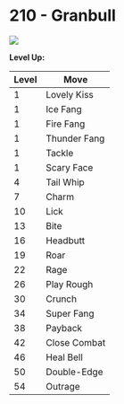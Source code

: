 # 210 - Granbull
![][210]

**Level Up:**

Level | Move
---   | ---
  1   | Lovely Kiss
  1   | Ice Fang
  1   | Fire Fang
  1   | Thunder Fang
  1   | Tackle
  1   | Scary Face
  4   | Tail Whip
  7   | Charm
 10   | Lick
 13   | Bite
 16   | Headbutt
 19   | Roar
 22   | Rage
 26   | Play Rough
 30   | Crunch
 34   | Super Fang
 38   | Payback
 42   | Close Combat
 46   | Heal Bell
 50   | Double-Edge
 54   | Outrage



[210]: /img/pokemon/210.png

